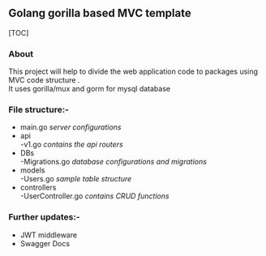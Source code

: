 ## Golang gorilla based MVC template  

[TOC]

### About  
This project will help to divide the web application code to packages using MVC code structure .  
It uses gorilla/mux and gorm for mysql database  

### File structure:-  
- main.go *server configurations*  
- api  
-v1.go *contains the api routers*  
- DBs  
-Migrations.go *database configurations and migrations*  
- models  
-Users.go *sample table structure*  
- controllers  
-UserController.go *contains CRUD functions*  

### Further updates:-  
- JWT middleware  
- Swagger Docs  